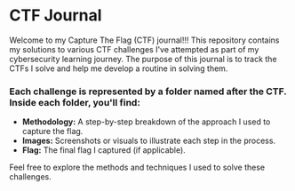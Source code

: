 # CTF Journal

Welcome to my Capture The Flag (CTF) journal!!!
This repository contains my solutions to various CTF challenges I've attempted as part of my cybersecurity learning journey. The purpose of this journal is to track the CTFs I solve and help me develop a routine in solving them.

### Each challenge is represented by a folder named after the CTF. Inside each folder, you'll find:

- **Methodology:** A step-by-step breakdown of the approach I used to capture the flag.
- **Images:** Screenshots or visuals to illustrate each step in the process.
- **Flag:** The final flag I captured (if applicable).

Feel free to explore the methods and techniques I used to solve these challenges.
